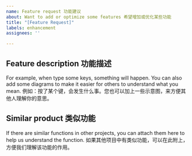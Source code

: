 ```yaml
---
name: Feature request 功能建议
about: Want to add or optimize some features 希望增加或优化某些功能
title: "[Feature Request]"
labels: enhancement
assignees: ''

---
```


## Feature description 功能描述
For example, when type some keys, something will happen. You can also add some diagrams to make it easier for others to understand what you mean.
例如：按了某个键，会发生什么事。您也可以加上一些示意图，来方便其他人理解你的意思。

## Similar product 类似功能
If there are similar functions in other projects, you can attach them here to help us understand the function.
如果其他项目中有类似功能，可以在此附上，方便我们理解该功能的作用。
